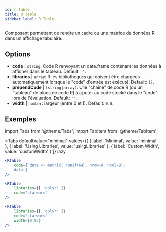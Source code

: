```yaml
---
id: r-table
title: R Table
sidebar_label: R Table
---
```


Composant permettant de rendre un cadre ou une matrice de données R dans un affichage tabulaire.

## Options

* __code__ | `string`: Code R renvoyant un data.frame contenant les données à afficher dans le tableau. Default: `''`.
* __libraries__ | `array`: R les bibliothèques qui doivent être chargées automatiquement lorsque le "code" d'entrée est exécuté. Default: `[]`.
* __prependCode__ | `(string|array)`: Une "chaîne" de code R (ou un "tableau" de blocs de code R) à ajouter au code stocké dans le "code" lors de l'évaluation. Default: `''`.
* __width__ | `number`: largeur (entre 0 et 1). Default: `0.5`.


## Exemples


import Tabs from '@theme/Tabs';
import TabItem from '@theme/TabItem';

<Tabs
    defaultValue="minimal"
    values={[
        { label: 'Minimal', value: 'minimal' },
        { label: 'Using Libraries', value: 'usingLibraries' },
        { label: 'Custom Width', value: 'customWidth' }
    ]}
    lazy
>

<TabItem value="minimal" >

```jsx live
<RTable
    code={`data <- matrix( runif(64), nrow=8, ncol=8); 
    data`}
/>
```

</TabItem>

<TabItem value="usingLibraries" >

```jsx live
<RTable 
    libraries={[ 'dplyr' ]}
    code="starwars"
/>
```

</TabItem>

<TabItem value="customWidth" >

```jsx live
<RTable 
    libraries={[ 'dplyr' ]}
    code="starwars"
    width={0.85}
/>
```

</TabItem>

</Tabs>
